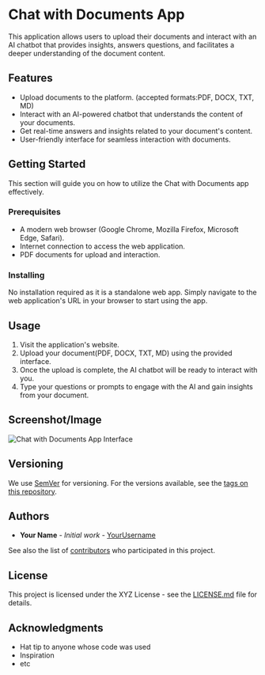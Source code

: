 # Chat with Documents App

This application allows users to upload their documents and interact with an AI chatbot that provides insights, answers questions, and facilitates a deeper understanding of the document content.

## Features

- Upload documents to the platform. (accepted formats:PDF, DOCX, TXT, MD)
- Interact with an AI-powered chatbot that understands the content of your documents.
- Get real-time answers and insights related to your document's content.
- User-friendly interface for seamless interaction with documents.

## Getting Started

This section will guide you on how to utilize the Chat with Documents app effectively.

### Prerequisites

- A modern web browser (Google Chrome, Mozilla Firefox, Microsoft Edge, Safari).
- Internet connection to access the web application.
- PDF documents for upload and interaction.

### Installing

No installation required as it is a standalone web app. Simply navigate to the web application's URL in your browser to start using the app.

## Usage

1. Visit the application's website.
2. Upload your document(PDF, DOCX, TXT, MD) using the provided interface.
3. Once the upload is complete, the AI chatbot will be ready to interact with you.
4. Type your questions or prompts to engage with the AI and gain insights from your document.

## Screenshot/Image

![Chat with Documents App Interface](https://github.com/krishnasaivootla/ChatWithDocs/blob/main/working_app.png "Chat with Documents App Interface")

## Versioning

We use [SemVer](http://semver.org/) for versioning. For the versions available, see the [tags on this repository](url/to/tags).

## Authors

- **Your Name** - *Initial work* - [YourUsername](url/to/your/profile)

See also the list of [contributors](url/to/contributors) who participated in this project.

## License

This project is licensed under the XYZ License - see the [LICENSE.md](LICENSE.md) file for details.

## Acknowledgments

- Hat tip to anyone whose code was used
- Inspiration
- etc
